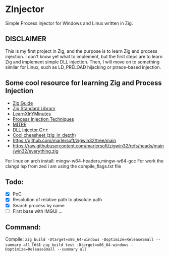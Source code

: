 # ZInjector

Simple Process injector for Windows and Linux written in Zig.

## DISCLAIMER

This is my first project in Zig, and the purpose is to learn Zig and process injection.
I don't know yet what to implement, but the first steps are to learn Zig and implement simple DLL injection. Then, I will move on to something similar for Linux, such as LD_PRELOAD hijacking or ptrace-based injection.

## Some cool resource for learning Zig and Process Injection

- [Zig Guide](https://zig.guide/)
- [Zig Standard Library](https://ziglang.org/documentation/master/std/)
- [LearnXInYMinutes](https://learnxinyminutes.com/zig/)
- [Process Injection Techniques](https://www.ired.team/offensive-security/code-injection-process-injection)
- [MITRE](https://attack.mitre.org/techniques/T1055/)
- [DLL Injector C++](https://github.com/leetCipher/Malware.development/tree/main/dll-injector)
- [Cool cheasheet (zig_in_depth)](https://codeberg.org/dude_the_builder/zig_in_depth)
- https://github.com/marlersoft/zigwin32/tree/main
- https://raw.githubusercontent.com/marlersoft/zigwin32/refs/heads/main/win32/everything.zig

For linux on arch install: mingw-w64-headers,mingw-w64-gcc
For work the clangd lsp from zed i am using the compile_flags.txt file

## Todo:

- [x] PoC
- [x] Resolution of relative path to absolute path
- [x] Search process by name
- [ ] First base with IMGUI
...

## Command:

Compile: `zig build -Dtarget=x86_64-windows -Doptimize=ReleaseSmall --summary all`
Test: `zig build test -Dtarget=x86_64-windows -Doptimize=ReleaseSmall --summary all`
